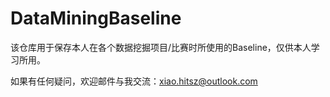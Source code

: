 # DataMiningBaseline

该仓库用于保存本人在各个数据挖掘项目/比赛时所使用的Baseline，仅供本人学习所用。  

如果有任何疑问，欢迎邮件与我交流：xiao.hitsz@outlook.com
